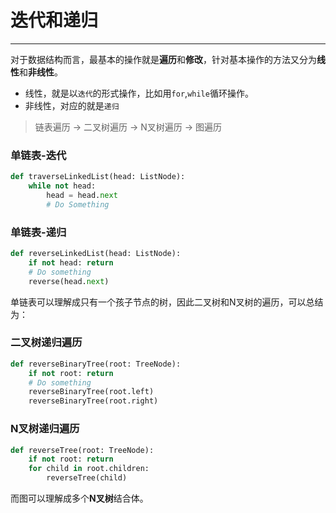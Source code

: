 # 迭代和递归
---

对于数据结构而言，最基本的操作就是**遍历**和**修改**，针对基本操作的方法又分为**线性**和**非线性**。

* 线性，就是以`迭代`的形式操作，比如用`for`,`while`循环操作。
* 非线性，对应的就是`递归`

> 链表遍历 -> 二叉树遍历 -> N叉树遍历 -> 图遍历

### 单链表-迭代

```Python
def traverseLinkedList(head: ListNode):
    while not head:
        head = head.next
        # Do Something
```
### 单链表-递归

```Python
def reverseLinkedList(head: ListNode):
    if not head: return
    # Do something
    reverse(head.next)
```

单链表可以理解成只有一个孩子节点的树，因此二叉树和N叉树的遍历，可以总结为：

### 二叉树递归遍历

```Python
def reverseBinaryTree(root: TreeNode):
    if not root: return
    # Do something
    reverseBinaryTree(root.left)
    reverseBinaryTree(root.right)
```

### N叉树递归遍历
```Python
def reverseTree(root: TreeNode):
    if not root: return
    for child in root.children:
        reverseTree(child)
```

而图可以理解成多个**N叉树**结合体。

